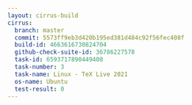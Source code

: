 ```yaml
---
layout: cirrus-build
cirrus:
  branch: master
  commit: 5573ff9eb3d420b195ed381d484c92f56fec408f
  build-id: 4663616730824704
  github-check-suite-id: 36786227578
  task-id: 6593717890449408
  task-number: 3
  task-name: Linux - TeX Live 2021
  os-name: Ubuntu
  test-result: 0
---
```

